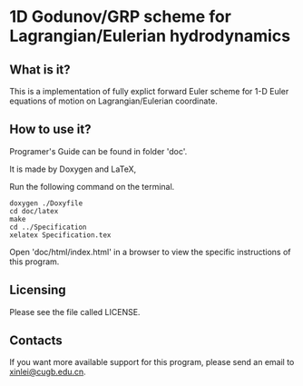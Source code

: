 # 1D Godunov/GRP scheme for Lagrangian/Eulerian hydrodynamics
What is it?
-----------
This is a implementation of fully explict forward Euler scheme for 1-D Euler equations of motion on Lagrangian/Eulerian coordinate.

How to use it?
-----------
Programer's Guide can be found in folder 'doc'.

It is made by Doxygen and LaTeX,

Run the following command on the terminal.

```
doxygen ./Doxyfile
cd doc/latex
make
cd ../Specification
xelatex Specification.tex
```

Open 'doc/html/index.html' in a browser to view the specific instructions of this program.

Licensing
---------
Please see the file called LICENSE.

Contacts
--------
If you want more available support for this program, please send an email to  [xinlei@cugb.edu.cn](mailto:xinlei@cugb.edu.cn).
